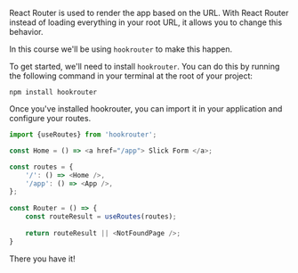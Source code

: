 React Router is used to render the app based on the URL. With React Router instead of loading everything in your root URL, it allows you to change this behavior.

In this course we'll be using `hookrouter` to make this happen.

To get started, we'll need to install `hookrouter`. You can do this by running the following command in your terminal at the root of your project:

```
npm install hookrouter
```

Once you've installed hookrouter, you can import it in your application and configure your routes.

```js
import {useRoutes} from 'hookrouter';

const Home = () => <a href="/app"> Slick Form </a>;

const routes = {
    '/': () => <Home />,
    '/app': () => <App />,
};
	
const Router = () => {
    const routeResult = useRoutes(routes);
    
    return routeResult || <NotFoundPage />;
}
```

There you have it!
